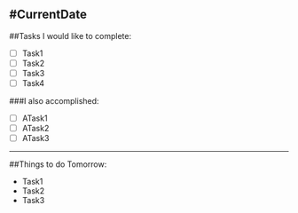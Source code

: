 #CurrentDate
---
##Tasks I would like to complete:

- [ ] Task1
- [ ] Task2
- [ ] Task3
- [ ] Task4

###I also accomplished:

- [ ] ATask1
- [ ] ATask2
- [ ] ATask3

---
##Things to do Tomorrow:
- Task1
- Task2
- Task3
